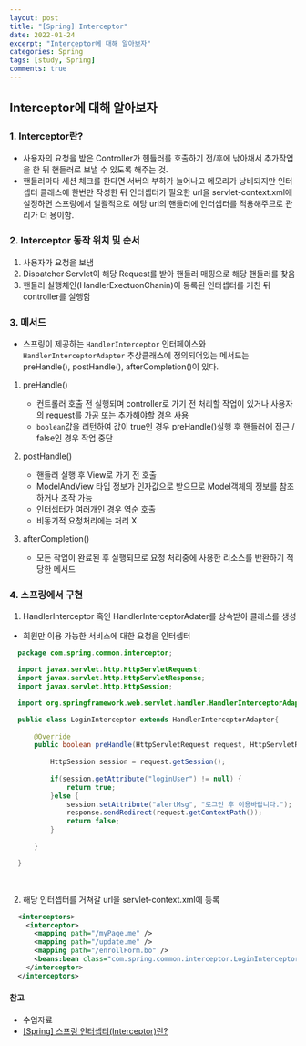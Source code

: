 ```yaml
---
layout: post
title: "[Spring] Interceptor"
date: 2022-01-24
excerpt: "Interceptor에 대해 알아보자"
categories: Spring
tags: [study, Spring]
comments: true
---
```


## Interceptor에 대해 알아보자

### 1. Interceptor란?
 - 사용자의 요청을 받은 Controller가 핸들러를 호출하기 전/후에 낚아채서 추가작업을 한 뒤 핸들러로 보낼 수 있도록 해주는 것.
 - 핸들러마다 세션 체크를 한다면 서버의 부하가 늘어나고 메모리가 낭비되지만 인터셉터 클래스에 한번만 작성한 뒤 인터셉터가 필요한 url을 servlet-context.xml에 설정하면 스프링에서 일괄적으로 해당 url의 핸들러에 인터셉터를 적용해주므로 관리가 더 용이함.

### 2. Interceptor 동작 위치 및 순서
 1. 사용자가 요청을 보냄
 2. Dispatcher Servlet이 해당 Request를 받아 핸들러 매핑으로 해당 핸들러를 찾음
 3. 핸들러 실행체인(HandlerExectuonChanin)이 등록된 인터셉터를 거친 뒤 controller를 실행함 

### 3. 메서드
 - 스프링이 제공하는 `HandlerInterceptor` 인터페이스와 `HandlerInterceptorAdapter` 추상클래스에 정의되어있는 메서드는 preHandle(), postHandle(), afterCompletion()이 있다.

 1. preHandle()
    - 컨트롤러 호출 전 실행되며 controller로 가기 전 처리할 작업이 있거나 사용자의 request를 가공 또는 추가해야할 경우 사용
    - `boolean`값을 리턴하여 값이 true인 경우 preHandle()실행 후 핸들러에 접근 / false인 경우 작업 중단

 2. postHandle()  
    - 핸들러 실행 후 View로 가기 전 호출
    - ModelAndView 타입 정보가 인자값으로 받으므로 Model객체의 정보를 참조하거나 조작 가능
    - 인터셉터가 여러개인 경우 역순 호출
    - 비동기적 요청처리에는 처리 X
 
 3. afterCompletion()
    - 모든 작업이 완료된 후 실행되므로 요청 처리중에 사용한 리소스를 반환하기 적당한 메서드

### 4. 스프링에서 구현
 1) HandlerInterceptor 혹인 HandlerInterceptorAdater를 상속받아 클래스를 생성
  
  - 회원만 이용 가능한 서비스에 대한 요청을 인터셉터 

  ```java
    package com.spring.common.interceptor;

    import javax.servlet.http.HttpServletRequest;
    import javax.servlet.http.HttpServletResponse;
    import javax.servlet.http.HttpSession;

    import org.springframework.web.servlet.handler.HandlerInterceptorAdapter;

    public class LoginInterceptor extends HandlerInterceptorAdapter{
        
        @Override
        public boolean preHandle(HttpServletRequest request, HttpServletResponse response, Object handler) throws Exception{
            
            HttpSession session = request.getSession();
            
            if(session.getAttribute("loginUser") != null) { 
                return true;
            }else { 
                session.setAttribute("alertMsg", "로그인 후 이용바랍니다.");
                response.sendRedirect(request.getContextPath());
                return false;
            }
            
        }

    }
  ```
  <br>

 2) 해당 인터셉터를 거쳐갈 url을 servlet-context.xml에 등록

  ```xml
    <interceptors>
      <interceptor>
        <mapping path="/myPage.me" />
        <mapping path="/update.me" />
        <mapping path="/enrollForm.bo" />
        <beans:bean class="com.spring.common.interceptor.LoginInterceptor" id="LoginInterceptor" />
      </interceptor>
    </interceptors>
  ```

#### 참고
 - 수업자료
 - <a href='https://popo015.tistory.com/115'>[Spring] 스프링 인터셉터(Interceptor)란?</a>